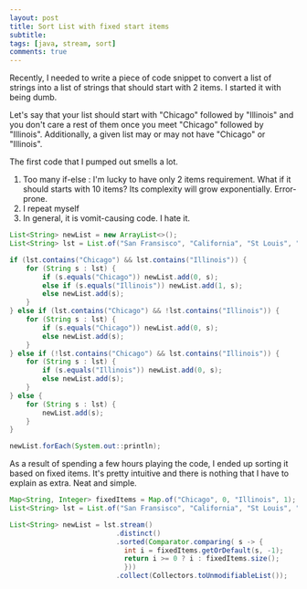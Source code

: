 ```yaml
---
layout: post
title: Sort List with fixed start items 
subtitle:
tags: [java, stream, sort]
comments: true
---
```


Recently, I needed to write a piece of code snippet to convert a list of strings into a list of strings that should start with 2 items. 
I started it with being dumb.

Let's say that your list should start with "Chicago" followed by "Illinois" and you don't care a rest of them once you meet "Chicago" followed by "Illinois".
Additionally, a given list may or may not have "Chicago" or "Illinois".

The first code that I pumped out smells a lot. 
1. Too many if-else : I'm lucky to have only 2 items requirement. What if it should starts with 10 items? Its complexity will grow exponentially. Error-prone.
2. I repeat myself
3. In general, it is vomit-causing code. I hate it.

``` java
List<String> newList = new ArrayList<>();
List<String> lst = List.of("San Fransisco", "California", "St Louis", "Missouri", "Washington", "Seattle", "Chicago", "Wisconsin", "Illinois");

if (lst.contains("Chicago") && lst.contains("Illinois")) {
    for (String s : lst) {
        if (s.equals("Chicago")) newList.add(0, s);
        else if (s.equals("Illinois")) newList.add(1, s);
        else newList.add(s);
    }
} else if (lst.contains("Chicago") && !lst.contains("Illinois")) {
    for (String s : lst) {
        if (s.equals("Chicago")) newList.add(0, s);
        else newList.add(s);
    }
} else if (!lst.contains("Chicago") && lst.contains("Illinois")) {
    for (String s : lst) {
        if (s.equals("Illinois")) newList.add(0, s);
        else newList.add(s);
    }
} else {
    for (String s : lst) {
        newList.add(s);
    }
}

newList.forEach(System.out::println);
```

As a result of spending a few hours playing the code, I ended up sorting it based on fixed items.
It's pretty intuitive and there is nothing that I have to explain as extra. 
Neat and simple.

``` java
Map<String, Integer> fixedItems = Map.of("Chicago", 0, "Illinois", 1);
List<String> lst = List.of("San Fransisco", "California", "St Louis", "Missouri", "Washington", "Seattle", "Chicago", "Wisconsin", "Illinois");

List<String> newList = lst.stream()
                          .distinct()
                          .sorted(Comparator.comparing( s -> {
                            int i = fixedItems.getOrDefault(s, -1);
                            return i >= 0 ? i : fixedItems.size();
                            }))
                          .collect(Collectors.toUnmodifiableList());
```
